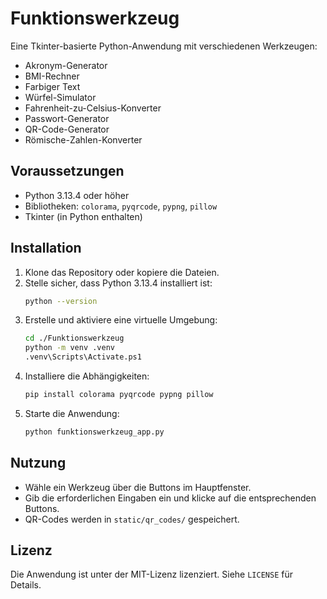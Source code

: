 # Funktionswerkzeug

Eine Tkinter-basierte Python-Anwendung mit verschiedenen Werkzeugen:
- Akronym-Generator
- BMI-Rechner
- Farbiger Text
- Würfel-Simulator
- Fahrenheit-zu-Celsius-Konverter
- Passwort-Generator
- QR-Code-Generator
- Römische-Zahlen-Konverter

## Voraussetzungen
- Python 3.13.4 oder höher
- Bibliotheken: `colorama`, `pyqrcode`, `pypng`, `pillow`
- Tkinter (in Python enthalten)

## Installation
1. Klone das Repository oder kopiere die Dateien.
2. Stelle sicher, dass Python 3.13.4 installiert ist:
   ```bash
   python --version
   ```
3. Erstelle und aktiviere eine virtuelle Umgebung:
   ```bash
   cd ./Funktionswerkzeug
   python -m venv .venv
   .venv\Scripts\Activate.ps1
   ```
4. Installiere die Abhängigkeiten:
   ```bash
   pip install colorama pyqrcode pypng pillow
   ```
5. Starte die Anwendung:
   ```bash
   python funktionswerkzeug_app.py
   ```

## Nutzung
- Wähle ein Werkzeug über die Buttons im Hauptfenster.
- Gib die erforderlichen Eingaben ein und klicke auf die entsprechenden Buttons.
- QR-Codes werden in `static/qr_codes/` gespeichert.

## Lizenz
Die Anwendung ist unter der MIT-Lizenz lizenziert. Siehe `LICENSE` für Details.